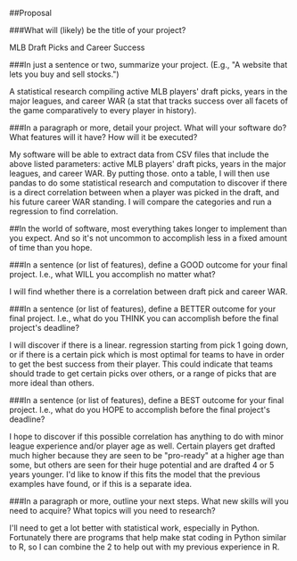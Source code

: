 ##Proposal

###What will (likely) be the title of your project?

MLB Draft Picks and Career Success

###In just a sentence or two, summarize your project. (E.g., "A website that lets you buy and sell stocks.")

A statistical research compiling active MLB players' draft picks, years in the major leagues, and career WAR (a stat that tracks success over all facets of the game comparatively to every player in history).

###In a paragraph or more, detail your project. What will your software do? What features will it have? How will it be executed?

My software will be able to extract data from CSV files that include the above listed parameters: active MLB players' draft picks, years in the major leagues, and career WAR. By putting those. onto a table, I will then use pandas to do some statistical research and computation to discover if there is a direct correlation between when a player was picked in the draft, and his future career WAR standing. I will compare the categories and run a regression to find correlation.

##In the world of software, most everything takes longer to implement than you expect. And so it's not uncommon to accomplish less in a fixed amount of time than you hope.

###In a sentence (or list of features), define a GOOD outcome for your final project. I.e., what WILL you accomplish no matter what?

I will find whether there is a correlation between draft pick and career WAR.

###In a sentence (or list of features), define a BETTER outcome for your final project. I.e., what do you THINK you can accomplish before the final project's deadline?

I will discover if there is a linear. regression starting from pick 1 going down, or if there is a certain pick which is most optimal for teams to have in order to get the best success from their player. This could indicate that teams should trade to get certain picks over others, or a range of picks that are more ideal than others.

###In a sentence (or list of features), define a BEST outcome for your final project. I.e., what do you HOPE to accomplish before the final project's deadline?

I hope to discover if this possible correlation has anything to do with minor league experience and/or player age as well. Certain players get drafted much higher because they are seen to be "pro-ready" at a higher age than some, but others are seen for their huge potential and are drafted 4 or 5 years younger. I'd like to know if this fits the model that the previous examples have found, or if this is a separate idea.

###In a paragraph or more, outline your next steps. What new skills will you need to acquire? What topics will you need to research?

I'll need to get a lot better with statistical work, especially in Python. Fortunately there are programs that help make stat coding in Python similar to R, so I can combine the 2 to help out with my previous experience in R. 